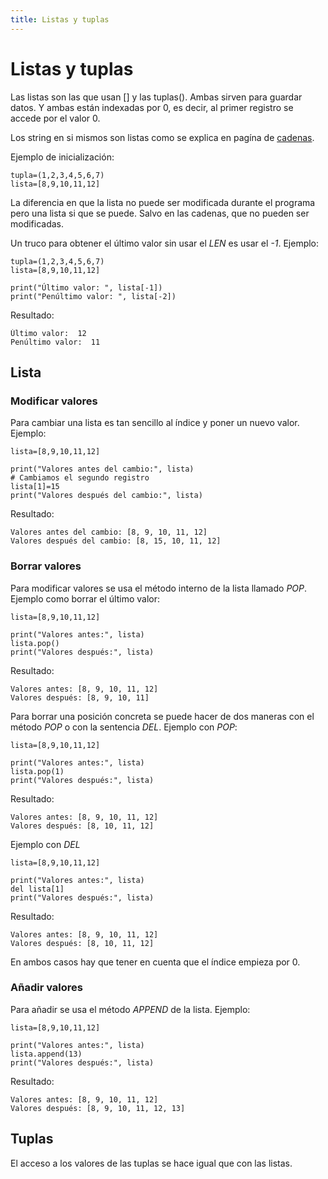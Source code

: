 ```yaml
---
title: Listas y tuplas
---
```


# Listas y tuplas

Las listas son las que usan [] y las tuplas(). Ambas sirven para guardar datos. Y ambas están indexadas por 0, es decir, al primer registro se accede por el valor 0.

Los string en si mismos son listas como se explica en pagína de [cadenas](/docs/python/sentencias/cadenas.md).

Ejemplo de inicialización:

```tpl
tupla=(1,2,3,4,5,6,7)
lista=[8,9,10,11,12]
```

La diferencia en que la lista no puede ser modificada durante el programa pero una lista si que se puede. Salvo en las cadenas, que no pueden ser modificadas.

Un truco para obtener el último valor sin usar el *LEN* es usar el *-1*. Ejemplo:
```tpl
tupla=(1,2,3,4,5,6,7)
lista=[8,9,10,11,12]

print("Último valor: ", lista[-1])
print("Penúltimo valor: ", lista[-2])
```
Resultado:
```
Último valor:  12
Penúltimo valor:  11
```

## Lista

### Modificar valores
Para cambiar una lista es tan sencillo al índice y poner un nuevo valor. Ejemplo:
```tpl
lista=[8,9,10,11,12]

print("Valores antes del cambio:", lista)
# Cambiamos el segundo registro
lista[1]=15
print("Valores después del cambio:", lista)
```
Resultado:
```
Valores antes del cambio: [8, 9, 10, 11, 12]
Valores después del cambio: [8, 15, 10, 11, 12]
```

### Borrar valores

Para modificar valores se usa el método interno de la lista llamado *POP*. Ejemplo como borrar el último valor:

```tpl
lista=[8,9,10,11,12]

print("Valores antes:", lista)
lista.pop()
print("Valores después:", lista)
```
Resultado:
```
Valores antes: [8, 9, 10, 11, 12]
Valores después: [8, 9, 10, 11]
```

Para borrar una posición concreta se puede hacer de dos maneras con el método *POP* o con la sentencia *DEL*. Ejemplo con *POP*:

```tpl
lista=[8,9,10,11,12]

print("Valores antes:", lista)
lista.pop(1)
print("Valores después:", lista)
```
Resultado:
```
Valores antes: [8, 9, 10, 11, 12]
Valores después: [8, 10, 11, 12]
```
Ejemplo con *DEL*
```tpl
lista=[8,9,10,11,12]

print("Valores antes:", lista)
del lista[1]
print("Valores después:", lista)
```
Resultado:
```
Valores antes: [8, 9, 10, 11, 12]
Valores después: [8, 10, 11, 12]
```
En ambos casos hay que tener en cuenta que el índice empieza por 0.

### Añadir valores

Para añadir se usa el método *APPEND* de la lista. Ejemplo:
```tpl
lista=[8,9,10,11,12]

print("Valores antes:", lista)
lista.append(13)
print("Valores después:", lista)
```
Resultado:
```
Valores antes: [8, 9, 10, 11, 12]
Valores después: [8, 9, 10, 11, 12, 13]
```


## Tuplas

El acceso a los valores de las tuplas se hace igual que con las listas.  